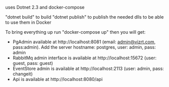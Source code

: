 uses Dotnet 2.3 and docker-compose


"dotnet build" to build
"dotnet publish" to publish the needed dlls to be able to use them in Docker

To bring everything up run "docker-compose up" then you will get:
- PgAdmin available at http://localhost:8081 (email: admin@vizrt.com, pass:admin). Add the server hostname: postgres, user: admin, pass: admin
- RabbitMq admin interface is available at http://localhost:15672 (user: guest, pass: guest)
- EventStore admin is available at http://localhost:2113 (user: admin, pass: changeit)
- Api is available at http://localhost:8080/api
